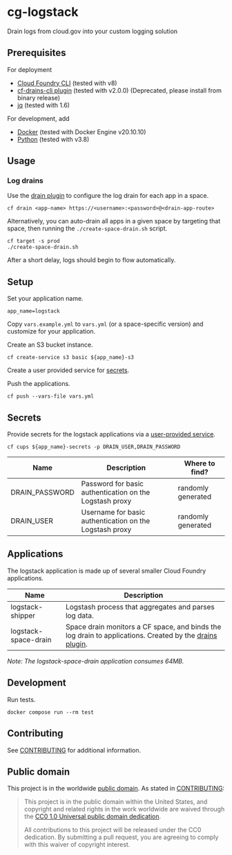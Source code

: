 # cg-logstack

Drain logs from cloud.gov into your custom logging solution

## Prerequisites

For deployment

- [Cloud Foundry CLI](https://docs.cloudfoundry.org/cf-cli/install-go-cli.html) (tested with v8)
- [cf-drains-cli plugin](https://github.com/cloudfoundry/cf-drain-cli) (tested with v2.0.0) (Deprecated, please install from binary release)
- [jq](https://stedolan.github.io/jq/) (tested with 1.6)

For development, add

- [Docker](https://www.docker.com/) (tested with Docker Engine v20.10.10)
- [Python](https://www.python.org/) (tested with v3.8)

## Usage

### Log drains

Use the [drain
plugin](https://github.com/cloudfoundry/cf-drain-cli#create-drain) to configure
the log drain for each app in a space.

    cf drain <app-name> https://<username>:<password>@<drain-app-route>

Alternatively, you can auto-drain all apps in a given space by targeting that space, then running the `./create-space-drain.sh` script.

    cf target -s prod
    ./create-space-drain.sh

After a short delay, logs should begin to flow automatically.

## Setup

Set your application name.

    app_name=logstack

Copy `vars.example.yml` to `vars.yml` (or a space-specific version) and
customize for your application.

Create an S3 bucket instance.

    cf create-service s3 basic ${app_name}-s3

Create a user provided service for [secrets](#secrets).

Push the applications.

    cf push --vars-file vars.yml

## Secrets

Provide secrets for the logstack applications via a [user-provided service](https://docs.cloudfoundry.org/devguide/services/user-provided.html).

    cf cups ${app_name}-secrets -p DRAIN_USER,DRAIN_PASSWORD

Name | Description | Where to find?
---- | ----------- | --------------
DRAIN_PASSWORD | Password for basic authentication on the Logstash proxy | randomly generated
DRAIN_USER | Username for basic authentication on the Logstash proxy | randomly generated

## Applications

The logstack application is made up of several smaller Cloud Foundry
applications.

Name | Description
---- | -----------
logstack-shipper | Logstash process that aggregates and parses log data.
logstack-space-drain | Space drain monitors a CF space, and binds the log drain to applications. Created by the [drains plugin](https://github.com/cloudfoundry/cf-drain-cli).

_Note: The logstack-space-drain application consumes 64MB._

## Development

Run tests.

    docker compose run --rm test

## Contributing

See [CONTRIBUTING](CONTRIBUTING.md) for additional information.

## Public domain

This project is in the worldwide [public domain](LICENSE.md). As stated in [CONTRIBUTING](CONTRIBUTING.md):

> This project is in the public domain within the United States, and copyright and related rights in the work worldwide are waived through the [CC0 1.0 Universal public domain dedication](https://creativecommons.org/publicdomain/zero/1.0/).
>
> All contributions to this project will be released under the CC0 dedication. By submitting a pull request, you are agreeing to comply with this waiver of copyright interest.
